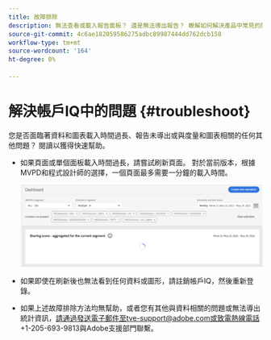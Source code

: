```yaml
---
title: 故障排除
description: 無法查看或載入報告面板？ 還是無法導出報告？ 瞭解如何解決產品中常見的問題。
source-git-commit: 4c6ae182059586275adbc89987444dd762dcb158
workflow-type: tm+mt
source-wordcount: '164'
ht-degree: 0%

---
```



# 解決帳戶IQ中的問題 {#troubleshoot}

您是否面臨著資料和圖表載入時間過長、報告未導出或與度量和圖表相關的任何其他問題？ 閱讀以獲得快速幫助。

* 如果頁面或單個面板載入時間過長，請嘗試刷新頁面。 對於當前版本，根據MVPD和程式設計師的選擇，一個頁面最多需要一分鐘的載入時間。

   ![](assets/troubleshoot.png)

* 如果即使在刷新後也無法看到任何資料或圖形，請註銷帳戶IQ，然後重新登錄。

* 如果上述故障排除方法均無幫助，或者您有其他與資料相關的問題或無法導出統計資訊，請通過發送電子郵件至tve-support@adobe.com或致電熱線電話+1-205-693-9813與Adobe支援部門聯繫。
